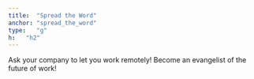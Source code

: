 ```yaml
---
title:  "Spread the Word"
anchor: "spread_the_word"
type:   "g"
h:   "h2"
---
```

Ask your company to let you work remotely! Become an evangelist of the future of work!
